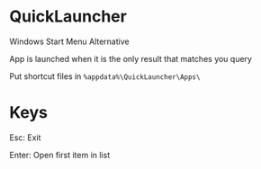 # QuickLauncher
 
Windows Start Menu Alternative

App is launched when it is the only result that matches you query

Put shortcut files in `%appdata%\QuickLauncher\Apps\`

# Keys

Esc: Exit

Enter: Open first item in list
